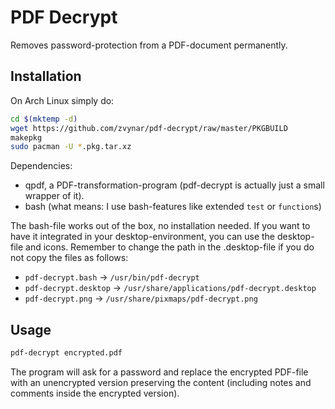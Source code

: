 PDF Decrypt
===========

Removes password-protection from a PDF-document permanently.

Installation
------------

On Arch Linux simply do:
```bash
cd $(mktemp -d)
wget https://github.com/zvynar/pdf-decrypt/raw/master/PKGBUILD
makepkg
sudo pacman -U *.pkg.tar.xz
```

Dependencies:
 - qpdf, a PDF-transformation-program (pdf-decrypt is actually just a small
   wrapper of it).
 - bash (what means: I use bash-features like extended `test` or `function`s)


The bash-file works out of the box, no installation needed. If you want to have
it integrated in your desktop-environment, you can use the desktop-file and
icons. Remember to change the path in the .desktop-file if you do not copy the
files as follows:
 - `pdf-decrypt.bash` -> `/usr/bin/pdf-decrypt`
 - `pdf-decrypt.desktop` -> `/usr/share/applications/pdf-decrypt.desktop`
 - `pdf-decrypt.png` -> `/usr/share/pixmaps/pdf-decrypt.png`

Usage
-----

```bash
pdf-decrypt encrypted.pdf
```
The program will ask for a password and replace the encrypted PDF-file with an
unencrypted version preserving the content (including notes and comments inside
the encrypted version).
